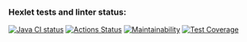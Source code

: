 ### Hexlet tests and linter status:
[![Java CI status](https://github.com/ArtemB91/java-project-lvl3/actions/workflows/java-ci.yml/badge.svg)](https://github.com/ArtemB91/java-project-lvl3/actions)
[![Actions Status](https://github.com/ArtemB91/java-project-lvl3/workflows/hexlet-check/badge.svg)](https://github.com/ArtemB91/java-project-lvl3/actions)
[![Maintainability](https://api.codeclimate.com/v1/badges/a022267ce05f74fae4a6/maintainability)](https://codeclimate.com/github/ArtemB91/java-project-lvl3/maintainability)
[![Test Coverage](https://api.codeclimate.com/v1/badges/a022267ce05f74fae4a6/test_coverage)](https://codeclimate.com/github/ArtemB91/java-project-lvl3/test_coverage)